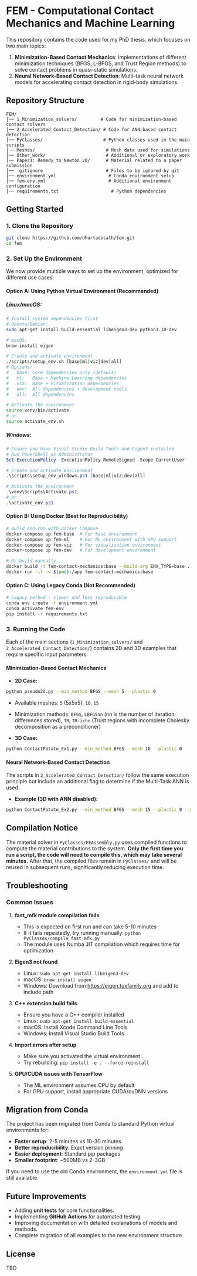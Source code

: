 # FEM - Computational Contact Mechanics and Machine Learning

This repository contains the code used for my PhD thesis, which focuses on two main topics:

1. **Minimization-Based Contact Mechanics**: Implementations of different minimization techniques (BFGS, L-BFGS, and Trust Region methods) to solve contact problems in quasi-static simulations.
2. **Neural Network-Based Contact Detection**: Multi-task neural network models for accelerating contact detection in rigid-body simulations.

## Repository Structure

```
FEM/
│── 1_Minimization_solvers/         # Code for minimization-based contact solvers
│── 2_Accelerated_Contact_Detection/ # Code for ANN-based contact detection
│── PyClasses/                       # Python classes used in the main scripts
│── Meshes/                           # Mesh data used for simulations
│── Other_work/                       # Additional or exploratory work
│── Paper1: Remedy_to_Newton_v0/      # Material related to a paper submission
│── .gitignore                        # Files to be ignored by git
│── environment.yml                    # Conda environment setup
│── fem-env.yml                        # Additional environment configuration
│── requirements.txt                    # Python dependencies
```

## Getting Started

### 1. Clone the Repository
```bash
git clone https://github.com/dhurtadocath/fem.git
cd fem
```

### 2. Set Up the Environment

We now provide multiple ways to set up the environment, optimized for different use cases:

#### Option A: Using Python Virtual Environment (Recommended)

##### Linux/macOS:
```bash
# Install system dependencies first
# Ubuntu/Debian:
sudo apt-get install build-essential libeigen3-dev python3.10-dev

# macOS:
brew install eigen

# Create and activate environment
./scripts/setup_env.sh [base|ml|viz|dev|all]
# Options:
#   base: Core dependencies only (default)
#   ml:   Base + Machine Learning dependencies
#   viz:  Base + Visualization dependencies
#   dev:  All dependencies + development tools
#   all:  All dependencies

# Activate the environment
source venv/bin/activate
# or
source activate_env.sh
```

##### Windows:
```powershell
# Ensure you have Visual Studio Build Tools and Eigen3 installed
# Run PowerShell as Administrator
Set-ExecutionPolicy -ExecutionPolicy RemoteSigned -Scope CurrentUser

# Create and activate environment
.\scripts\setup_env_windows.ps1 [base|ml|viz|dev|all]

# Activate the environment
.\venv\Scripts\Activate.ps1
# or
.\activate_env.ps1
```

#### Option B: Using Docker (Best for Reproducibility)

```bash
# Build and run with Docker Compose
docker-compose up fem-base  # For base environment
docker-compose up fem-ml    # For ML environment with GPU support
docker-compose up fem-viz   # For visualization environment
docker-compose up fem-dev   # For development environment

# Or build manually
docker build -t fem-contact-mechanics:base --build-arg ENV_TYPE=base .
docker run -it -v $(pwd):/app fem-contact-mechanics:base
```

#### Option C: Using Legacy Conda (Not Recommended)
```bash
# Legacy method - slower and less reproducible
conda env create -f environment.yml
conda activate fem-env
pip install -r requirements.txt
```



### 3. Running the Code
Each of the main sections (`1_Minimization_solvers/` and `2_Accelerated_Contact_Detection/`) contains 2D and 3D examples that require specific input parameters.

#### **Minimization-Based Contact Mechanics**
- **2D Case:**
```bash
python pseudo2d.py --min_method BFGS --mesh 5 --plastic 0
```
  - Available meshes: `5` (5x5x5), `10`, `15`
  - Minimization methods: `BFGS`, `LBFGSnn` (nn is the number of iteration differences stored), `TR`, `TR-icho` (Trust regions with incomplete Cholesky decomposition as a preconditioner)

- **3D Case:**
```bash
python ContactPotato_Ex1.py --min_method BFGS --mesh 10 --plastic 0
```

#### **Neural Network-Based Contact Detection**
The scripts in `2_Accelerated_Contact_Detection/` follow the same execution principle but include an additional flag to determine if the Multi-Task ANN is used.

- **Example (3D with ANN disabled):**
```bash
python ContactPotato_Ex2.py --min_method BFGS --mesh 15 --plastic 0 --ann 0
```

## Compilation Notice
The material solver in `PyClasses/FEAssembly.py` uses compiled functions to compute the material contributions to the system. **Only the first time you run a script, the code will need to compile this, which may take several minutes.** After that, the compiled files remain in `PyClasses/` and will be reused in subsequent runs, significantly reducing execution time.

## Troubleshooting

### Common Issues

1. **fast_mfk module compilation fails**
   - This is expected on first run and can take 5-10 minutes
   - If it fails repeatedly, try running manually: `python PyClasses/compile_fast_mfk.py`
   - The module uses Numba JIT compilation which requires time for optimization

2. **Eigen3 not found**
   - Linux: `sudo apt-get install libeigen3-dev`
   - macOS: `brew install eigen`
   - Windows: Download from https://eigen.tuxfamily.org and add to include path

3. **C++ extension build fails**
   - Ensure you have a C++ compiler installed
   - Linux: `sudo apt-get install build-essential`
   - macOS: Install Xcode Command Line Tools
   - Windows: Install Visual Studio Build Tools

4. **Import errors after setup**
   - Make sure you activated the virtual environment
   - Try rebuilding: `pip install -e . --force-reinstall`

5. **GPU/CUDA issues with TensorFlow**
   - The ML environment assumes CPU by default
   - For GPU support, install appropriate CUDA/cuDNN versions

## Migration from Conda

The project has been migrated from Conda to standard Python virtual environments for:
- **Faster setup**: 2-5 minutes vs 10-30 minutes
- **Better reproducibility**: Exact version pinning
- **Easier deployment**: Standard pip packages
- **Smaller footprint**: ~500MB vs 2-3GB

If you need to use the old Conda environment, the `environment.yml` file is still available.

## Future Improvements
- Adding **unit tests** for core functionalities.
- Implementing **GitHub Actions** for automated testing.
- Improving documentation with detailed explanations of models and methods.
- Complete migration of all examples to the new environment structure.

## License
TBD

